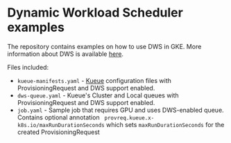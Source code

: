 # Dynamic Workload Scheduler examples

The repository contains examples on how to use DWS in GKE. More information about DWS is 
available [here](https://cloud.google.com/kubernetes-engine/docs/how-to/provisioningrequest).

Files included:

* `kueue-manifests.yaml` - [Kueue](https://kueue.sigs.k8s.io/) configuration files with ProvisioningRequest and DWS support enabled.
* `dws-queue.yaml` - Kueue's Cluster and Local queues with ProvisioningRequest and DWS support enabled.
* `job.yaml` - Sample job that requires GPU and uses DWS-enabled queue. Contains optional annotation ` provreq.kueue.x-k8s.io/maxRunDurationSeconds` which sets `maxRunDurationSeconds` for the created ProvisioningRequest

